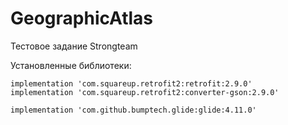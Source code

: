 # GeographicAtlas

Тестовое задание Strongteam
       
Установленные библиотеки:
        
    implementation 'com.squareup.retrofit2:retrofit:2.9.0'
    implementation 'com.squareup.retrofit2:converter-gson:2.9.0'

    implementation 'com.github.bumptech.glide:glide:4.11.0'
       

